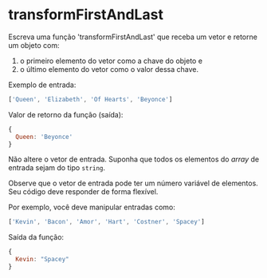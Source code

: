 # transformFirstAndLast

Escreva uma função 'transformFirstAndLast' que receba um vetor e retorne um
objeto com:

1. o primeiro elemento do vetor como a chave do objeto e
2. o último elemento do vetor como o valor dessa chave.

Exemplo de entrada:

```javascript
['Queen', 'Elizabeth', 'Of Hearts', 'Beyonce']
```

Valor de retorno da função \(saída\):

```javascript
{
  Queen: 'Beyonce'
}
```

Não altere o vetor de entrada. Suponha que todos os elementos do _array_ de
entrada sejam do tipo `string`.

Observe que o vetor de entrada pode ter um número variável de elementos. Seu
código deve responder de forma flexível.

Por exemplo, você deve manipular entradas como:

```javascript
['Kevin', 'Bacon', 'Amor', 'Hart', 'Costner', 'Spacey']
```

Saída da função:

```javascript
{
  Kevin: "Spacey"
}
```
